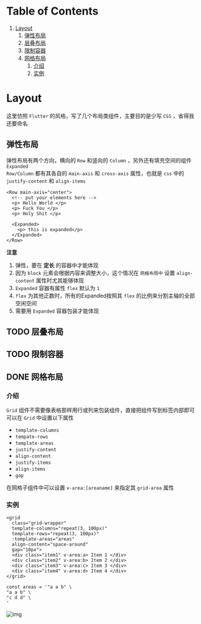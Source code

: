
# Table of Contents

1.  [Layout](#org799a53f)
    1.  [弹性布局](#org16f5c8c)
    2.  [层叠布局](#orgf9abcec)
    3.  [限制容器](#org7700e33)
    4.  [网格布局](#orge3b8509)
        1.  [介绍](#org368a148)
        2.  [实例](#orgbdffe17)



<a id="org799a53f"></a>

# Layout

这里仿照 `Flutter` 的风格，写了几个布局类组件，主要目的是少写 `CSS` ，省得我还要命名  


<a id="org16f5c8c"></a>

## 弹性布局

弹性布局有两个方向，横向的 `Row` 和竖向的 `Column` ，另外还有填充空间的组件 `Expanded`  
`Row/Column` 都有其各自的 `main-axis` 和 `cross-axis` 属性，也就是 `css` 中的 `justify-content` 和 `align-items`  

    <Row main-axis="center">
      <!-- put your elements here -->
      <p> Hello World </p>
      <p> Fuck You </p>
      <p> Holy Shit </p>
    
      <Expanded>
        <p> this is expanded</p>
      </Expanded>
    </Row>

**注意**  

1.  弹性，要在 **定长** 的容器中才能体现
2.  因为 `block` 元素会根据内容来调整大小，这个情况在 `网格布局中` 设置 `align-content` 属性时尤其能够体现
3.  `Expanded` 容器有属性 `flex` 默认为 `1`
4.  `flex`  为其他正数时，所有的Expanded按照其 `flex` 的比例来分割主轴的全部空闲空间
5.  需要用 `Expanded` 容器包装才能体现


<a id="orgf9abcec"></a>

## TODO 层叠布局


<a id="org7700e33"></a>

## TODO 限制容器


<a id="orge3b8509"></a>

## DONE 网格布局


<a id="org368a148"></a>

### 介绍

`Grid` 组件不需要像表格那样用行或列来包装组件，直接把组件写到标签内部即可  
可以在 `Grid` 中设置以下属性  

-   `template-columns`
-   `tempate-rows`
-   `template-areas`
-   `justify-content`
-   `align-content`
-   `justify-items`
-   `align-items`
-   `gap`

在网格子组件中可以设置 `v-area:[areaname]` 来指定其 `grid-area` 属性  


<a id="orgbdffe17"></a>

### 实例

    <grid
      class="grid-wrapper"
      template-columns="repeat(3, 100px)"
      template-rows="repeat(3, 100px)"
      :template-areas="areas"
      align-content="space-around"
      gap="10px">
      <div class="item1" v-area:a> Item 1 </div>
      <div class="item2" v-area:b> Item 2 </div>
      <div class="item3" v-area:c> Item 3 </div>
      <div class="item4" v-area:d> Item 4 </div>
    </grid>

    const areas = '"a a b" \
    "a a b" \
    "c d d" \
    '

![img](../../../../ChiniBlogs/src/images/Layout/2022-01-21_20-33-02_screenshot.png)  

